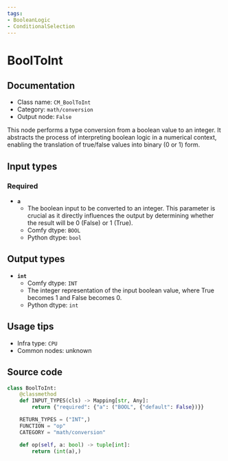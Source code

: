 ```yaml
---
tags:
- BooleanLogic
- ConditionalSelection
---
```


# BoolToInt
## Documentation
- Class name: `CM_BoolToInt`
- Category: `math/conversion`
- Output node: `False`

This node performs a type conversion from a boolean value to an integer. It abstracts the process of interpreting boolean logic in a numerical context, enabling the translation of true/false values into binary (0 or 1) form.
## Input types
### Required
- **`a`**
    - The boolean input to be converted to an integer. This parameter is crucial as it directly influences the output by determining whether the result will be 0 (False) or 1 (True).
    - Comfy dtype: `BOOL`
    - Python dtype: `bool`
## Output types
- **`int`**
    - Comfy dtype: `INT`
    - The integer representation of the input boolean value, where True becomes 1 and False becomes 0.
    - Python dtype: `int`
## Usage tips
- Infra type: `CPU`
- Common nodes: unknown


## Source code
```python
class BoolToInt:
    @classmethod
    def INPUT_TYPES(cls) -> Mapping[str, Any]:
        return {"required": {"a": ("BOOL", {"default": False})}}

    RETURN_TYPES = ("INT",)
    FUNCTION = "op"
    CATEGORY = "math/conversion"

    def op(self, a: bool) -> tuple[int]:
        return (int(a),)

```
